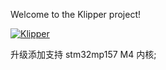 Welcome to the Klipper project!

[![Klipper](docs/img/klipper-logo-small.png)](https://www.klipper3d.org/)



升级添加支持 stm32mp157 M4 内核;


